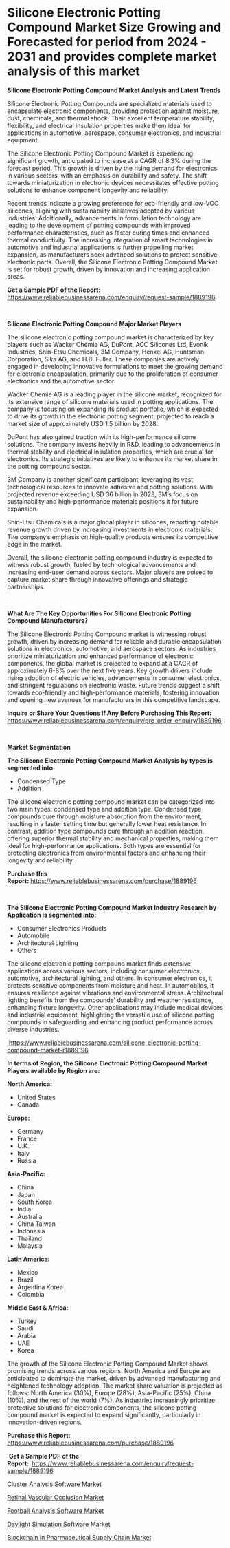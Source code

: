 <p><h1>Silicone Electronic Potting Compound Market Size Growing and Forecasted for period from 2024 - 2031 and provides complete market analysis of this market</h1></p><p><strong>Silicone Electronic Potting Compound Market Analysis and Latest Trends</strong></p>
<p><p>Silicone Electronic Potting Compounds are specialized materials used to encapsulate electronic components, providing protection against moisture, dust, chemicals, and thermal shock. Their excellent temperature stability, flexibility, and electrical insulation properties make them ideal for applications in automotive, aerospace, consumer electronics, and industrial equipment.</p><p>The Silicone Electronic Potting Compound Market is experiencing significant growth, anticipated to increase at a CAGR of 8.3% during the forecast period. This growth is driven by the rising demand for electronics in various sectors, with an emphasis on durability and safety. The shift towards miniaturization in electronic devices necessitates effective potting solutions to enhance component longevity and reliability. </p><p>Recent trends indicate a growing preference for eco-friendly and low-VOC silicones, aligning with sustainability initiatives adopted by various industries. Additionally, advancements in formulation technology are leading to the development of potting compounds with improved performance characteristics, such as faster curing times and enhanced thermal conductivity. The increasing integration of smart technologies in automotive and industrial applications is further propelling market expansion, as manufacturers seek advanced solutions to protect sensitive electronic parts. Overall, the Silicone Electronic Potting Compound Market is set for robust growth, driven by innovation and increasing application areas.</p></p>
<p><strong>Get a Sample PDF of the Report:&nbsp;</strong> <a href="https://www.reliablebusinessarena.com/enquiry/request-sample/1889196?utm_campaign=1551&utm_medium=2&utm_source=Github&utm_content=ia&utm_term=24102024&utm_id=silicone-electronic-potting-compound">https://www.reliablebusinessarena.com/enquiry/request-sample/1889196</a></p>
<p>&nbsp;</p>
<p><strong>Silicone Electronic Potting Compound Major Market Players</strong></p>
<p><p>The silicone electronic potting compound market is characterized by key players such as Wacker Chemie AG, DuPont, ACC Silicones Ltd, Evonik Industries, Shin-Etsu Chemicals, 3M Company, Henkel AG, Huntsman Corporation, Sika AG, and H.B. Fuller. These companies are actively engaged in developing innovative formulations to meet the growing demand for electronic encapsulation, primarily due to the proliferation of consumer electronics and the automotive sector.</p><p>Wacker Chemie AG is a leading player in the silicone market, recognized for its extensive range of silicone materials used in potting applications. The company is focusing on expanding its product portfolio, which is expected to drive its growth in the electronic potting segment, projected to reach a market size of approximately USD 1.5 billion by 2028.</p><p>DuPont has also gained traction with its high-performance silicone solutions. The company invests heavily in R&D, leading to advancements in thermal stability and electrical insulation properties, which are crucial for electronics. Its strategic initiatives are likely to enhance its market share in the potting compound sector.</p><p>3M Company is another significant participant, leveraging its vast technological resources to innovate adhesive and potting solutions. With projected revenue exceeding USD 36 billion in 2023, 3M’s focus on sustainability and high-performance materials positions it for future expansion.</p><p>Shin-Etsu Chemicals is a major global player in silicones, reporting notable revenue growth driven by increasing investments in electronic materials. The company’s emphasis on high-quality products ensures its competitive edge in the market.</p><p>Overall, the silicone electronic potting compound industry is expected to witness robust growth, fueled by technological advancements and increasing end-user demand across sectors. Major players are poised to capture market share through innovative offerings and strategic partnerships.</p></p>
<p>&nbsp;</p>
<p><strong>What Are The Key Opportunities For Silicone Electronic Potting Compound Manufacturers?</strong></p>
<p><p>The Silicone Electronic Potting Compound market is witnessing robust growth, driven by increasing demand for reliable and durable encapsulation solutions in electronics, automotive, and aerospace sectors. As industries prioritize miniaturization and enhanced performance of electronic components, the global market is projected to expand at a CAGR of approximately 6-8% over the next five years. Key growth drivers include rising adoption of electric vehicles, advancements in consumer electronics, and stringent regulations on electronic waste. Future trends suggest a shift towards eco-friendly and high-performance materials, fostering innovation and opening new avenues for manufacturers in this competitive landscape.</p></p>
<p><strong>Inquire or Share Your Questions If Any Before Purchasing This Report:</strong> <a href="https://www.reliablebusinessarena.com/enquiry/pre-order-enquiry/1889196?utm_campaign=1551&utm_medium=2&utm_source=Github&utm_content=ia&utm_term=24102024&utm_id=silicone-electronic-potting-compound">https://www.reliablebusinessarena.com/enquiry/pre-order-enquiry/1889196</a></p>
<p>&nbsp;</p>
<p><strong>Market Segmentation</strong></p>
<p><strong>The Silicone Electronic Potting Compound Market Analysis by types is segmented into:</strong></p>
<p><ul><li>Condensed Type</li><li>Addition</li></ul></p>
<p><p>The silicone electronic potting compound market can be categorized into two main types: condensed type and addition type. Condensed type compounds cure through moisture absorption from the environment, resulting in a faster setting time but generally lower heat resistance. In contrast, addition type compounds cure through an addition reaction, offering superior thermal stability and mechanical properties, making them ideal for high-performance applications. Both types are essential for protecting electronics from environmental factors and enhancing their longevity and reliability.</p></p>
<p><strong>Purchase this Report:&nbsp;</strong><a href="https://www.reliablebusinessarena.com/purchase/1889196?utm_campaign=1551&utm_medium=2&utm_source=Github&utm_content=ia&utm_term=24102024&utm_id=silicone-electronic-potting-compound">https://www.reliablebusinessarena.com/purchase/1889196</a></p>
<p>&nbsp;</p>
<p><strong>The Silicone Electronic Potting Compound Market Industry Research by Application is segmented into:</strong></p>
<p><ul><li>Consumer Electronics Products</li><li>Automobile</li><li>Architectural Lighting</li><li>Others</li></ul></p>
<p><p>The silicone electronic potting compound market finds extensive applications across various sectors, including consumer electronics, automotive, architectural lighting, and others. In consumer electronics, it protects sensitive components from moisture and heat. In automobiles, it ensures resilience against vibrations and environmental stress. Architectural lighting benefits from the compounds' durability and weather resistance, enhancing fixture longevity. Other applications may include medical devices and industrial equipment, highlighting the versatile use of silicone potting compounds in safeguarding and enhancing product performance across diverse industries.</p></p>
<p><a href="https://www.reliablebusinessarena.com/silicone-electronic-potting-compound-market-r1889196?utm_campaign=1551&utm_medium=2&utm_source=Github&utm_content=ia&utm_term=24102024&utm_id=silicone-electronic-potting-compound">&nbsp;https://www.reliablebusinessarena.com/silicone-electronic-potting-compound-market-r1889196</a></p>
<p><strong>In terms of Region, the Silicone Electronic Potting Compound Market Players available by Region are:</strong></p>
<p>
    <p> <strong> North America: </strong>
        <ul>
            <li>United States</li>
            <li>Canada</li>
        </ul>
        </p> 
    <p> <strong> Europe: </strong>
        <ul>
            <li>Germany</li>
            <li>France</li>
            <li>U.K.</li>
            <li>Italy</li>
            <li>Russia</li>
        </ul>
        </p> 
    <p> <strong> Asia-Pacific: </strong>
        <ul>
            <li>China</li>
            <li>Japan</li>
            <li>South Korea</li>
            <li>India</li>
            <li>Australia</li>
            <li>China Taiwan</li>
            <li>Indonesia</li>
            <li>Thailand</li>
            <li>Malaysia</li>
        </ul>
        </p> 
    <p> <strong> Latin America: </strong>
        <ul>
            <li>Mexico</li>
            <li>Brazil</li>
            <li>Argentina Korea</li>
            <li>Colombia</li>
        </ul>
        </p> 
    <p> <strong> Middle East & Africa: </strong>
        <ul>
            <li>Turkey</li>
            <li>Saudi</li>
            <li>Arabia</li>
            <li>UAE</li>
            <li>Korea</li>
        </ul>
    </p>
    </p>
<p><p>The growth of the Silicone Electronic Potting Compound Market shows promising trends across various regions. North America and Europe are anticipated to dominate the market, driven by advanced manufacturing and heightened technology adoption. The market share valuation is projected as follows: North America (30%), Europe (28%), Asia-Pacific (25%), China (10%), and the rest of the world (7%). As industries increasingly prioritize protective solutions for electronic components, the silicone potting compound market is expected to expand significantly, particularly in innovation-driven regions.</p></p>
<p><strong>Purchase this Report: </strong><a href="https://www.reliablebusinessarena.com/purchase/1889196?utm_campaign=1551&utm_medium=2&utm_source=Github&utm_content=ia&utm_term=24102024&utm_id=silicone-electronic-potting-compound">https://www.reliablebusinessarena.com/purchase/1889196</a></p>
<p>&nbsp;<strong>Get a Sample PDF of the Report:&nbsp;&nbsp;</strong><a href="https://www.reliablebusinessarena.com/enquiry/request-sample/1889196?utm_campaign=1551&utm_medium=2&utm_source=Github&utm_content=ia&utm_term=24102024&utm_id=silicone-electronic-potting-compound">https://www.reliablebusinessarena.com/enquiry/request-sample/1889196</a></p>
<p><strong></strong></p>
<p><p><a href="https://www.linkedin.com/pulse/investing-cluster-analysis-software-market-trends-leading-products-5qfpe?utm_campaign=1551&utm_medium=2&utm_source=Github&utm_content=ia&utm_term=24102024&utm_id=silicone-electronic-potting-compound">Cluster Analysis Software Market</a></p><p><a href="https://www.linkedin.com/pulse/pioneering-growth-analyzing-global-retinal-vascular-occlusion-jrnle?utm_campaign=1551&utm_medium=2&utm_source=Github&utm_content=ia&utm_term=24102024&utm_id=silicone-electronic-potting-compound">Retinal Vascular Occlusion Market</a></p><p><a href="https://www.linkedin.com/pulse/evaluating-football-analysis-software-market-trends-growth-8dxoe?utm_campaign=1551&utm_medium=2&utm_source=Github&utm_content=ia&utm_term=24102024&utm_id=silicone-electronic-potting-compound">Football Analysis Software Market</a></p><p><a href="https://www.linkedin.com/pulse/strategic-insights-global-daylight-simulation-software-s5k3e?utm_campaign=1551&utm_medium=2&utm_source=Github&utm_content=ia&utm_term=24102024&utm_id=silicone-electronic-potting-compound">Daylight Simulation Software Market</a></p><p><a href="https://www.linkedin.com/pulse/global-blockchain-pharmaceutical-supply-chain-market-opportunities-c15ae?utm_campaign=1551&utm_medium=2&utm_source=Github&utm_content=ia&utm_term=24102024&utm_id=silicone-electronic-potting-compound">Blockchain in Pharmaceutical Supply Chain Market</a></p></p>